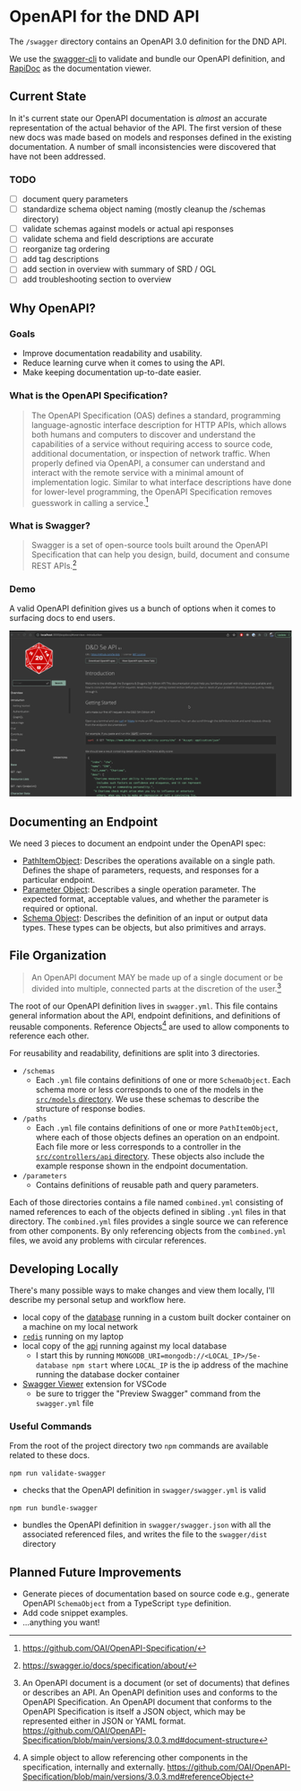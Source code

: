 # OpenAPI for the DND API

The `/swagger` directory contains an OpenAPI 3.0 definition for the DND API.

We use the [swagger-cli](https://github.com/APIDevTools/swagger-cli) to validate and bundle
our OpenAPI definition, and [RapiDoc](https://mrin9.github.io/RapiDoc/index.html) as the documentation viewer.

## Current State

In it's current state our OpenAPI documentation is _almost_ an accurate representation of the actual behavior of the API. The first version of these new docs was made based on models and responses defined in the existing documentation. A number of small inconsistencies were discovered that have not been addressed.

### TODO
- [ ] document query parameters
- [ ] standardize schema object naming (mostly cleanup the /schemas directory)
- [ ] validate schemas against models or actual api responses
- [ ] validate schema and field descriptions are accurate
- [ ] reorganize tag ordering
- [ ] add tag descriptions
- [ ] add section in overview with summary of SRD / OGL
- [ ] add troubleshooting section to overview

## Why OpenAPI?

### Goals

- Improve documentation readability and usability.
- Reduce learning curve when it comes to using the API.
- Make keeping documentation up-to-date easier.

### What is the OpenAPI Specification?

>The OpenAPI Specification (OAS) defines a standard, programming language-agnostic interface description for HTTP APIs, which allows both humans and computers to discover and understand the capabilities of a service without requiring access to source code, additional documentation, or inspection of network traffic. When properly defined via OpenAPI, a consumer can understand and interact with the remote service with a minimal amount of implementation logic. Similar to what interface descriptions have done for lower-level programming, the OpenAPI Specification removes guesswork in calling a service.[^openapi]

[^openapi]: https://github.com/OAI/OpenAPI-Specification/

### What is Swagger?

>Swagger is a set of open-source tools built around the OpenAPI Specification that can help you design, build, document and consume REST APIs.[^swagger]

[^swagger]: https://swagger.io/docs/specification/about/

### Demo

A valid OpenAPI definition gives us a bunch of options when it comes to surfacing docs to end users.

![example!](./assets/demo.gif "example")

## Documenting an Endpoint

We need 3 pieces to document an endpoint under the OpenAPI spec: 
- [PathItemObject][pathobj]: Describes the operations available on a single path. Defines the shape of parameters, requests, and responses for a particular endpoint.
- [Parameter Object][paramobj]: Describes a single operation parameter. The expected format, acceptable values, and whether the parameter is required or optional.
- [Schema Object][schemaobj]: Describes the definition of an input or output data types. These types can be objects, but also primitives and arrays.

[schemaobj]: https://github.com/OAI/OpenAPI-Specification/blob/main/versions/3.0.3.md#schemaObject

[pathobj]: https://github.com/OAI/OpenAPI-Specification/blob/main/versions/3.0.3.md#pathItemObject

[paramobj]: https://github.com/OAI/OpenAPI-Specification/blob/main/versions/3.0.3.md#parameterObject

## File Organization

>An OpenAPI document MAY be made up of a single document or be divided into multiple, connected parts at the discretion of the user.[^oas_org]

[^oas_org]: An OpenAPI document is a document (or set of documents) that defines or describes an API. An OpenAPI definition uses and conforms to the OpenAPI Specification. An OpenAPI document that conforms to the OpenAPI Specification is itself a JSON object, which may be represented either in JSON or YAML format. https://github.com/OAI/OpenAPI-Specification/blob/main/versions/3.0.3.md#document-structure

The root of our OpenAPI definition lives in `swagger.yml`. This file contains general information about the API, endpoint definitions, and definitions of reusable components. Reference Objects[^oas_ref] are used to allow components to reference each other.

[^oas_ref]: A simple object to allow referencing other components in the specification, internally and externally. https://github.com/OAI/OpenAPI-Specification/blob/main/versions/3.0.3.md#referenceObject

For reusability and readability, definitions are split into 3 directories.
- `/schemas`
    - Each `.yml` file contains definitions of one or more `SchemaObject`. Each schema more or less corresponds to one of the models in the [`src/models` directory](https://github.com/5e-bits/5e-srd-api/tree/main/src/models). We use these schemas to describe the structure of response bodies.
- `/paths`
    - Each `.yml` file contains definitions of one or more `PathItemObject`, where each of those objects defines an operation on an endpoint. Each file more or less corresponds to a controller in the [`src/controllers/api` directory](https://github.com/5e-bits/5e-srd-api/tree/main/src/controllers/api). These objects also include the example response shown in the endpoint documentation.
- `/parameters`
    - Contains definitions of reusable path and query parameters.

Each of those directories contains a file named `combined.yml` consisting of named references to each of the objects defined in sibling `.yml` files in that directory. The `combined.yml` files provides a single source we can reference from other components. By only referencing objects from the `combined.yml` files, we avoid any problems with circular references.
## Developing Locally

There's many possible ways to make changes and view them locally, I'll describe my personal setup and workflow here.

- local copy of the [database](https://github.com/5e-bits/5e-database) running in a custom built docker container on a machine on my local network
- [`redis`](https://redis.io/) running on my laptop
- local copy of the [api](https://github.com/5e-bits/5e-srd-api) running against my local database
    - I start this by running `MONGODB_URI=mongodb://<LOCAL_IP>/5e-database npm start` where `LOCAL_IP` is the ip address of the machine running the database docker container
- [Swagger Viewer](https://marketplace.visualstudio.com/items?itemName=Arjun.swagger-viewer) extension for VSCode
    - be sure to trigger the "Preview Swagger" command from the `swagger.yml` file

### Useful Commands

From the root of the project directory two `npm` commands are available related to these docs.

`npm run validate-swagger`
- checks that the OpenAPI definition in `swagger/swagger.yml` is valid

`npm run bundle-swagger`
- bundles the OpenAPI definition in `swagger/swagger.json` with all the associated referenced files, and writes the file to the `swagger/dist` directory

## Planned Future Improvements

- Generate pieces of documentation based on source code e.g., generate OpenAPI `SchemaObject` from a TypeScript `type` definition.
- Add code snippet examples.
- ...anything you want!


